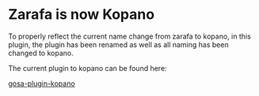 # Zarafa is now Kopano

To properly reflect the current name change from zarafa to kopano, in this plugin, the plugin has been renamed as well as all naming has been changed to kopano. 

The current plugin to kopano can be found here:

[gosa-plugin-kopano](../../../gosa-plugins-zarafa)